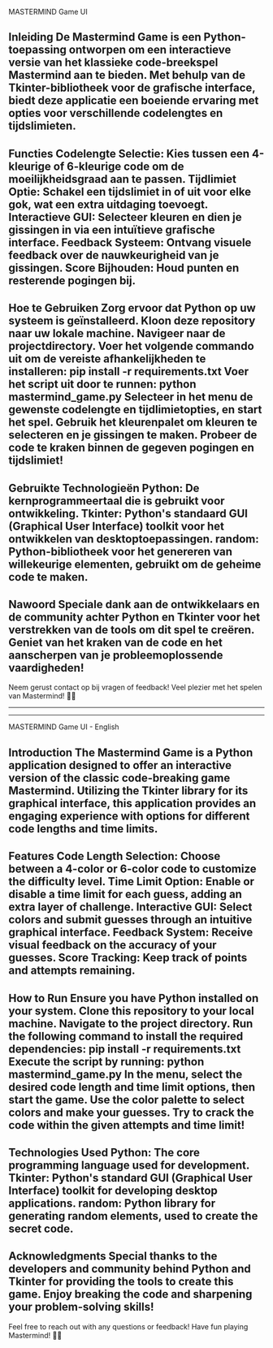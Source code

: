 MASTERMIND Game UI

Inleiding
De Mastermind Game is een Python-toepassing ontworpen om een interactieve versie van het klassieke code-breekspel Mastermind aan te bieden. Met behulp van de Tkinter-bibliotheek voor de grafische interface, biedt deze applicatie een boeiende ervaring met opties voor verschillende codelengtes en tijdslimieten.
--------------------------------------------------------------------------------------------------------------------------------
Functies
Codelengte Selectie: Kies tussen een 4-kleurige of 6-kleurige code om de moeilijkheidsgraad aan te passen.
Tijdlimiet Optie: Schakel een tijdslimiet in of uit voor elke gok, wat een extra uitdaging toevoegt.
Interactieve GUI: Selecteer kleuren en dien je gissingen in via een intuïtieve grafische interface.
Feedback Systeem: Ontvang visuele feedback over de nauwkeurigheid van je gissingen.
Score Bijhouden: Houd punten en resterende pogingen bij.
--------------------------------------------------------------------------------------------------------------------------------
Hoe te Gebruiken
Zorg ervoor dat Python op uw systeem is geïnstalleerd.
Kloon deze repository naar uw lokale machine.
Navigeer naar de projectdirectory.
Voer het volgende commando uit om de vereiste afhankelijkheden te installeren: pip install -r requirements.txt
Voer het script uit door te runnen: python mastermind_game.py
Selecteer in het menu de gewenste codelengte en tijdlimietopties, en start het spel.
Gebruik het kleurenpalet om kleuren te selecteren en je gissingen te maken. Probeer de code te kraken binnen de gegeven pogingen en tijdslimiet!
--------------------------------------------------------------------------------------------------------------------------------
Gebruikte Technologieën
Python: De kernprogrammeertaal die is gebruikt voor ontwikkeling.
Tkinter: Python's standaard GUI (Graphical User Interface) toolkit voor het ontwikkelen van desktoptoepassingen.
random: Python-bibliotheek voor het genereren van willekeurige elementen, gebruikt om de geheime code te maken.
--------------------------------------------------------------------------------------------------------------------------------
Nawoord
Speciale dank aan de ontwikkelaars en de community achter Python en Tkinter voor het verstrekken van de tools om dit spel te creëren. Geniet van het kraken van de code en het aanscherpen van je probleemoplossende vaardigheden!
--------------------------------------------------------------------------------------------------------------------------------
Neem gerust contact op bij vragen of feedback! Veel plezier met het spelen van Mastermind! 🚀🧩

--------------------------------------------------------------------------------------------------------------------------------
--------------------------------------------------------------------------------------------------------------------------------

MASTERMIND Game UI - English

Introduction
The Mastermind Game is a Python application designed to offer an interactive version of the classic code-breaking game Mastermind. Utilizing the Tkinter library for its graphical interface, this application provides an engaging experience with options for different code lengths and time limits.
--------------------------------------------------------------------------------------------------------------------------------
Features
Code Length Selection: Choose between a 4-color or 6-color code to customize the difficulty level.
Time Limit Option: Enable or disable a time limit for each guess, adding an extra layer of challenge.
Interactive GUI: Select colors and submit guesses through an intuitive graphical interface.
Feedback System: Receive visual feedback on the accuracy of your guesses.
Score Tracking: Keep track of points and attempts remaining.
--------------------------------------------------------------------------------------------------------------------------------
How to Run
Ensure you have Python installed on your system.
Clone this repository to your local machine.
Navigate to the project directory.
Run the following command to install the required dependencies: pip install -r requirements.txt
Execute the script by running: python mastermind_game.py
In the menu, select the desired code length and time limit options, then start the game.
Use the color palette to select colors and make your guesses. Try to crack the code within the given attempts and time limit!
--------------------------------------------------------------------------------------------------------------------------------
Technologies Used
Python: The core programming language used for development.
Tkinter: Python's standard GUI (Graphical User Interface) toolkit for developing desktop applications.
random: Python library for generating random elements, used to create the secret code.
--------------------------------------------------------------------------------------------------------------------------------
Acknowledgments
Special thanks to the developers and community behind Python and Tkinter for providing the tools to create this game. Enjoy breaking the code and sharpening your problem-solving skills!
--------------------------------------------------------------------------------------------------------------------------------
Feel free to reach out with any questions or feedback! Have fun playing Mastermind! 🚀🧩